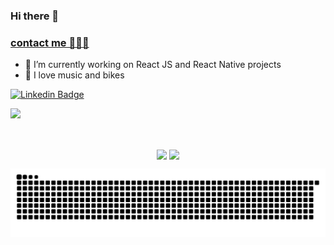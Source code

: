 ### Hi there 👋

### [contact me 👨🏾‍💻](https://weverton.me)

- 🔭  I’m currently working on React JS and React Native projects
- 🚴  I love music and bikes


[![Linkedin Badge](https://img.shields.io/badge/-linkedin-%230077B5?style=for-the-badge&logo=linkedin&logoColor=white)](https://www.linkedin.com/in/wevertonfr/)

![](https://komarev.com/ghpvc/?username=wevertoum&color=blue&style=flat)

<br>

<p align="center">
   <img
      align="center"
      src="https://github-readme-stats.vercel.app/api/top-langs/?username=wevertoum&layout=compact&theme=tokyonight"
    />
  <img   
      align="center"
      height="165" 
       src="https://github-readme-stats.vercel.app/api?username=wevertoum&show_icons=true&theme=tokyonight"
    />
</p>

![Snake animation](https://github.com/wevertoum/wevertoum/blob/output/github-contribution-grid-snake.svg)
